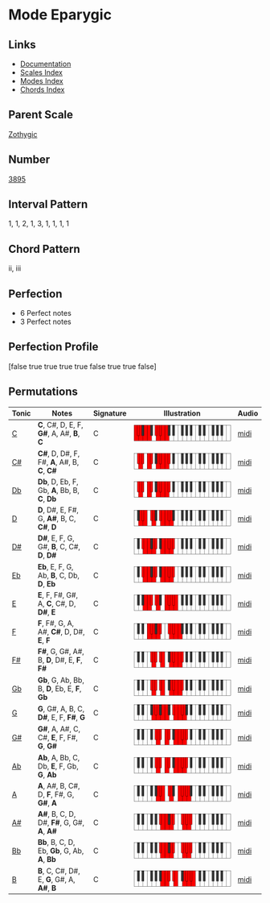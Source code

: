 # Mode Eparygic

## Links

- [Documentation](index.md)
- [Scales Index](Scales.md)
- [Modes Index](Modes.md)
- [Chords Index](Chords.md)

## Parent Scale

[Zothygic](ScaleZothygic.md)

## Number

[3895](https://ianring.com/musictheory/scales/3895)

## Interval Pattern

1, 1, 2, 1, 3, 1, 1, 1, 1

## Chord Pattern

ii, iii

## Perfection

- 6 Perfect notes
- 3 Perfect notes

## Perfection Profile

[false true true true true false true true false]

## Permutations

| Tonic | Notes | Signature | Illustration | Audio |
|-------|-------|-----------|--------------|-------|
| [C](ModeCNaturalEparygic.md) | **C**, C#, D, E, F, **G#**, A, A#, **B**, **C** | C | ![CNaturalEparygic](ModeCNaturalEparygic.png) | [midi](https://github.com/edipermadi/music/blob/main/docs/ModeCNaturalEparygic.mid?raw=true) |
| [C#](ModeCSharpEparygic.md) | **C#**, D, D#, F, F#, **A**, A#, B, **C**, **C#** | C | ![CSharpEparygic](ModeCSharpEparygic.png) | [midi](https://github.com/edipermadi/music/blob/main/docs/ModeCSharpEparygic.mid?raw=true) |
| [Db](ModeDFlatEparygic.md) | **Db**, D, Eb, F, Gb, **A**, Bb, B, **C**, **Db** | C | ![DFlatEparygic](ModeDFlatEparygic.png) | [midi](https://github.com/edipermadi/music/blob/main/docs/ModeDFlatEparygic.mid?raw=true) |
| [D](ModeDNaturalEparygic.md) | **D**, D#, E, F#, G, **A#**, B, C, **C#**, **D** | C | ![DNaturalEparygic](ModeDNaturalEparygic.png) | [midi](https://github.com/edipermadi/music/blob/main/docs/ModeDNaturalEparygic.mid?raw=true) |
| [D#](ModeDSharpEparygic.md) | **D#**, E, F, G, G#, **B**, C, C#, **D**, **D#** | C | ![DSharpEparygic](ModeDSharpEparygic.png) | [midi](https://github.com/edipermadi/music/blob/main/docs/ModeDSharpEparygic.mid?raw=true) |
| [Eb](ModeEFlatEparygic.md) | **Eb**, E, F, G, Ab, **B**, C, Db, **D**, **Eb** | C | ![EFlatEparygic](ModeEFlatEparygic.png) | [midi](https://github.com/edipermadi/music/blob/main/docs/ModeEFlatEparygic.mid?raw=true) |
| [E](ModeENaturalEparygic.md) | **E**, F, F#, G#, A, **C**, C#, D, **D#**, **E** | C | ![ENaturalEparygic](ModeENaturalEparygic.png) | [midi](https://github.com/edipermadi/music/blob/main/docs/ModeENaturalEparygic.mid?raw=true) |
| [F](ModeFNaturalEparygic.md) | **F**, F#, G, A, A#, **C#**, D, D#, **E**, **F** | C | ![FNaturalEparygic](ModeFNaturalEparygic.png) | [midi](https://github.com/edipermadi/music/blob/main/docs/ModeFNaturalEparygic.mid?raw=true) |
| [F#](ModeFSharpEparygic.md) | **F#**, G, G#, A#, B, **D**, D#, E, **F**, **F#** | C | ![FSharpEparygic](ModeFSharpEparygic.png) | [midi](https://github.com/edipermadi/music/blob/main/docs/ModeFSharpEparygic.mid?raw=true) |
| [Gb](ModeGFlatEparygic.md) | **Gb**, G, Ab, Bb, B, **D**, Eb, E, **F**, **Gb** | C | ![GFlatEparygic](ModeGFlatEparygic.png) | [midi](https://github.com/edipermadi/music/blob/main/docs/ModeGFlatEparygic.mid?raw=true) |
| [G](ModeGNaturalEparygic.md) | **G**, G#, A, B, C, **D#**, E, F, **F#**, **G** | C | ![GNaturalEparygic](ModeGNaturalEparygic.png) | [midi](https://github.com/edipermadi/music/blob/main/docs/ModeGNaturalEparygic.mid?raw=true) |
| [G#](ModeGSharpEparygic.md) | **G#**, A, A#, C, C#, **E**, F, F#, **G**, **G#** | C | ![GSharpEparygic](ModeGSharpEparygic.png) | [midi](https://github.com/edipermadi/music/blob/main/docs/ModeGSharpEparygic.mid?raw=true) |
| [Ab](ModeAFlatEparygic.md) | **Ab**, A, Bb, C, Db, **E**, F, Gb, **G**, **Ab** | C | ![AFlatEparygic](ModeAFlatEparygic.png) | [midi](https://github.com/edipermadi/music/blob/main/docs/ModeAFlatEparygic.mid?raw=true) |
| [A](ModeANaturalEparygic.md) | **A**, A#, B, C#, D, **F**, F#, G, **G#**, **A** | C | ![ANaturalEparygic](ModeANaturalEparygic.png) | [midi](https://github.com/edipermadi/music/blob/main/docs/ModeANaturalEparygic.mid?raw=true) |
| [A#](ModeASharpEparygic.md) | **A#**, B, C, D, D#, **F#**, G, G#, **A**, **A#** | C | ![ASharpEparygic](ModeASharpEparygic.png) | [midi](https://github.com/edipermadi/music/blob/main/docs/ModeASharpEparygic.mid?raw=true) |
| [Bb](ModeBFlatEparygic.md) | **Bb**, B, C, D, Eb, **Gb**, G, Ab, **A**, **Bb** | C | ![BFlatEparygic](ModeBFlatEparygic.png) | [midi](https://github.com/edipermadi/music/blob/main/docs/ModeBFlatEparygic.mid?raw=true) |
| [B](ModeBNaturalEparygic.md) | **B**, C, C#, D#, E, **G**, G#, A, **A#**, **B** | C | ![BNaturalEparygic](ModeBNaturalEparygic.png) | [midi](https://github.com/edipermadi/music/blob/main/docs/ModeBNaturalEparygic.mid?raw=true) |
